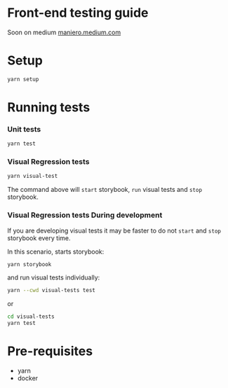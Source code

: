 # Front-end testing guide

Soon on medium [maniero.medium.com](https://maniero.medium.com/)

# Setup

```bash
yarn setup
```

# Running tests

### Unit tests

```bash
yarn test
```

### Visual Regression tests

```bash
yarn visual-test
```

The command above will `start` storybook, `run` visual tests and `stop` storybook.

### Visual Regression tests During development

If you are developing visual tests it may be faster to do not `start` and `stop` storybook every time.

In this scenario, starts storybook:

```bash
yarn storybook
```

and run visual tests individually:

```bash
yarn --cwd visual-tests test
```

or

```bash
cd visual-tests
yarn test
```

# Pre-requisites

- yarn
- docker